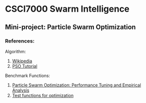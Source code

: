 # CSCI7000 Swarm Intelligence

## Mini-project: Particle Swarm Optimization

### References:

Algorithm:
1. [Wikipedia](https://en.wikipedia.org/wiki/Particle_swarm_optimization)
2. [PSO Tutorial](http://www.swarmintelligence.org/tutorials.php)

Benchmark Functions:
1. [Particle Swarm Optimization: Performance Tuning and Empirical Analysis](http://link.springer.com/chapter/10.1007/978-3-642-01085-9_5)
2. [Test functions for optimization](https://en.wikipedia.org/wiki/Test_functions_for_optimization)


